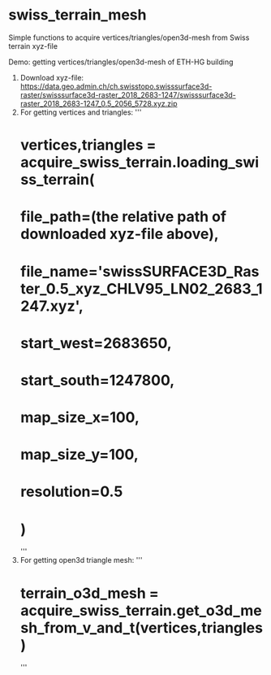 # swiss_terrain_mesh
Simple functions to acquire vertices/triangles/open3d-mesh from Swiss terrain xyz-file


Demo: getting vertices/triangles/open3d-mesh of ETH-HG building  
  1. Download xyz-file: https://data.geo.admin.ch/ch.swisstopo.swisssurface3d-raster/swisssurface3d-raster_2018_2683-1247/swisssurface3d-raster_2018_2683-1247_0.5_2056_5728.xyz.zip
  2. For getting vertices and triangles:
        '''
        # vertices,triangles = acquire_swiss_terrain.loading_swiss_terrain(  
        #    file_path=(the relative path of downloaded xyz-file above),  
        #    file_name='swissSURFACE3D_Raster_0.5_xyz_CHLV95_LN02_2683_1247.xyz',  
        #    start_west=2683650,  
        #    start_south=1247800,  
        #    map_size_x=100,  
        #    map_size_y=100,  
        #    resolution=0.5  
        #  )
        '''
  4. For getting open3d triangle mesh:
        '''
        # terrain_o3d_mesh = acquire_swiss_terrain.get_o3d_mesh_from_v_and_t(vertices,triangles)
        '''
